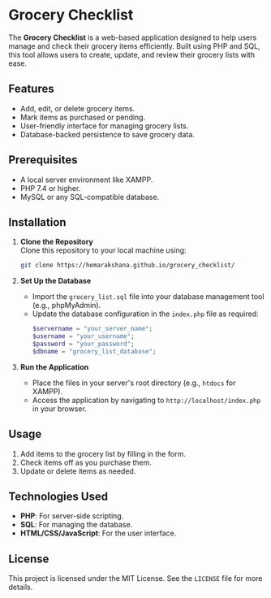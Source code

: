 # Grocery Checklist

The **Grocery Checklist** is a web-based application designed to help users manage and check their grocery items efficiently. Built using PHP and SQL, this tool allows users to create, update, and review their grocery lists with ease.

## Features
- Add, edit, or delete grocery items.
- Mark items as purchased or pending.
- User-friendly interface for managing grocery lists.
- Database-backed persistence to save grocery data.

## Prerequisites
- A local server environment like XAMPP.
- PHP 7.4 or higher.
- MySQL or any SQL-compatible database.

## Installation
1. **Clone the Repository**  
   Clone this repository to your local machine using:
   ```bash
   git clone https://hemarakshana.github.io/grocery_checklist/
   ```

2. **Set Up the Database**  
   - Import the `grocery_list.sql` file into your database management tool (e.g., phpMyAdmin).
   - Update the database configuration in the `index.php` file as required:
     ```php
     $servername = "your_server_name";
     $username = "your_username";
     $password = "your_password";
     $dbname = "grocery_list_database";
     ```

3. **Run the Application**  
   - Place the files in your server's root directory (e.g., `htdocs` for XAMPP).
   - Access the application by navigating to `http://localhost/index.php` in your browser.

## Usage
1. Add items to the grocery list by filling in the form.
2. Check items off as you purchase them.
3. Update or delete items as needed.

## Technologies Used
- **PHP**: For server-side scripting.
- **SQL**: For managing the database.
- **HTML/CSS/JavaScript**: For the user interface.

## License
This project is licensed under the MIT License. See the `LICENSE` file for more details.

